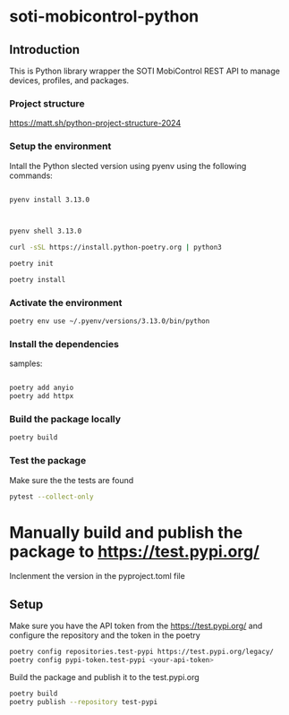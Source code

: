 # soti-mobicontrol-python

## Introduction 
This is Python library wrapper the SOTI MobiControl REST API to manage devices, profiles, and packages. 

### Project structure
https://matt.sh/python-project-structure-2024


### Setup the environment
Intall the Python slected version using pyenv using the following commands:
```bash

pyenv install 3.13.0



pyenv shell 3.13.0

curl -sSL https://install.python-poetry.org | python3

poetry init

poetry install
```

### Activate the environment
```bash
poetry env use ~/.pyenv/versions/3.13.0/bin/python


```

### Install the dependencies
samples:
```bash

poetry add anyio
poetry add httpx

```


### Build the package locally
```bash
poetry build
```

### Test the package
Make sure the the tests are found

```bash
pytest --collect-only
```


# Manually build and publish the package to https://test.pypi.org/
Inclenment the version in the pyproject.toml file

## Setup 
Make sure you have the API token from the https://test.pypi.org/ and configure the repository and the token in the poetry
```bash
poetry config repositories.test-pypi https://test.pypi.org/legacy/
poetry config pypi-token.test-pypi <your-api-token>

```


Build the package and publish it to the test.pypi.org
```bash
poetry build
poetry publish --repository test-pypi
```